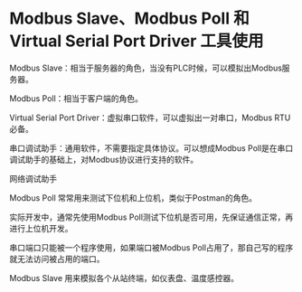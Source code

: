 # Modbus Slave、Modbus Poll 和 Virtual Serial Port Driver 工具使用

Modbus Slave：相当于服务器的角色，当没有PLC时候，可以模拟出Modbus服务器。

Modbus Poll：相当于客户端的角色。

Virtual Serial Port Driver：虚拟串口软件，可以虚拟出一对串口，Modbus RTU必备。

串口调试助手：通用软件，不需要指定具体协议。可以想成Modbus Poll是在串口调试助手的基础上，对Modbus协议进行支持的软件。

网络调试助手



Modbus Poll 常常用来测试下位机和上位机，类似于Postman的角色。

实际开发中，通常先使用Modbus Poll测试下位机是否可用，先保证通信正常，再进行上位机开发。

串口端口只能被一个程序使用，如果端口被Modbus Poll占用了，那自己写的程序就无法访问被占用的端口。

Modbus Slave 用来模拟各个从站终端，如仪表盘、温度感控器。
